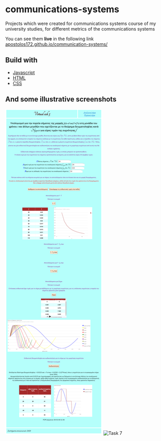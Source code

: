 # communications-systems
Projects which were created for communications systems course of my university studies, for different metrics of the communications systems

You can see them <b>live</b> in the following link [apostolos172.github.io/communication-systems/](https://apostolos172.github.io/communication-systems/)

## Build with
- [Javascript](https://developer.mozilla.org/en-US/docs/Web/JavaScript)
- [HTML](https://developer.mozilla.org/en-US/docs/Web/HTML)
- [CSS](https://developer.mozilla.org/en-US/docs/Web/CSS/Reference)

## And some illustrative screenshots
![Task 5](https://github.com/Apostolos172/communication-systems/blob/master/screenshots/Screenshot_Virtual_ask_5.png?raw=true)
![Task 7](https://github.com/Apostolos172/communication-systems/blob/master/screenshots/Screenshot_Virtual_ask_7.png?raw=true)   
